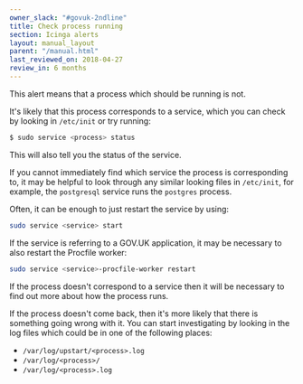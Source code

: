 ```yaml
---
owner_slack: "#govuk-2ndline"
title: Check process running
section: Icinga alerts
layout: manual_layout
parent: "/manual.html"
last_reviewed_on: 2018-04-27
review_in: 6 months
---
```


This alert means that a process which should be running is not.

It's likely that this process corresponds to a service, which you can check by looking in `/etc/init` or try running:

```bash
$ sudo service <process> status
```

This will also tell you the status of the service.

If you cannot immediately find which service the process is corresponding to, it may be helpful to look through any
similar looking files in `/etc/init`, for example, the `postgresql` service runs the `postgres` process.

Often, it can be enough to just restart the service by using:

```bash
sudo service <service> start
```

If the service is referring to a GOV.UK application, it may be necessary to also restart the Procfile worker:

```bash
sudo service <service>-procfile-worker restart
```

If the process doesn't correspond to a service then it will be necessary to find out more about how the process runs.

If the process doesn't come back, then it's more likely that there is something going wrong with it. You can start
investigating by looking in the log files which could be in one of the following places:

- `/var/log/upstart/<process>.log`
- `/var/log/<process>/`
- `/var/log/<process>.log`
